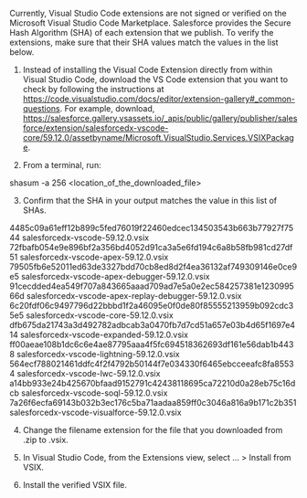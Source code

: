 Currently, Visual Studio Code extensions are not signed or verified on the
Microsoft Visual Studio Code Marketplace. Salesforce provides the Secure Hash
Algorithm (SHA) of each extension that we publish. To verify the extensions,
make sure that their SHA values match the values in the list below.

1. Instead of installing the Visual Code Extension directly from within Visual
   Studio Code, download the VS Code extension that you want to check by
   following the instructions at
   https://code.visualstudio.com/docs/editor/extension-gallery#_common-questions.
   For example, download,
   https://salesforce.gallery.vsassets.io/_apis/public/gallery/publisher/salesforce/extension/salesforcedx-vscode-core/59.12.0/assetbyname/Microsoft.VisualStudio.Services.VSIXPackage.

2. From a terminal, run:

shasum -a 256 <location_of_the_downloaded_file>

3. Confirm that the SHA in your output matches the value in this list of SHAs.

4485c09a61eff12b899c5fed76019f22460edcec134503543b663b77927f7544  salesforcedx-vscode-59.12.0.vsix
72fbafb054e9e896bf2a356bd4052d91ca3a5e6fd194c6a8b58fb981cd27df51  salesforcedx-vscode-apex-59.12.0.vsix
79505fb6e52011ed63de3327bdd70cb8ed8d2f4ea36132af749309146e0ce9e5  salesforcedx-vscode-apex-debugger-59.12.0.vsix
91cecdded4ea549f707a843665aaad709ad7e5a0e2ec584257381e123099566d  salesforcedx-vscode-apex-replay-debugger-59.12.0.vsix
6c20fdf06c9497796d22bbbd1f2a46095e0f0de80f85555213959b092cdc35e5  salesforcedx-vscode-core-59.12.0.vsix
dfb675da21743a3d492782adbcab3a0470fb7d7cd51a657e03b4d65f1697e414  salesforcedx-vscode-expanded-59.12.0.vsix
ff00aeae108b1dc6c6e4ae87795aaa4f5fc694518362693df161e56dab1b4438  salesforcedx-vscode-lightning-59.12.0.vsix
564ecf788021461ddfc4f2f4792b50144f7e034330f6465ebcceeafc8fa85534  salesforcedx-vscode-lwc-59.12.0.vsix
a14bb933e24b425670bfaad9152791c42438118695ca72210d0a28eb75c16dcb  salesforcedx-vscode-soql-59.12.0.vsix
7a26f6ecfa69143b032b3ec176c5ba71aadaa859ff0c3046a816a9b171c2b351  salesforcedx-vscode-visualforce-59.12.0.vsix


4. Change the filename extension for the file that you downloaded from .zip to
.vsix.

5. In Visual Studio Code, from the Extensions view, select ... > Install from
VSIX.

6. Install the verified VSIX file.

